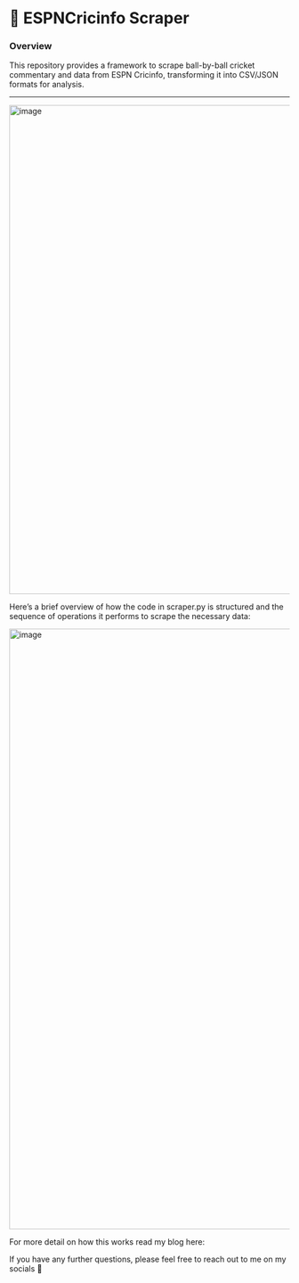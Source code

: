 # 🏏 **ESPNCricinfo Scraper**  

### **Overview**  
This repository provides a framework to scrape ball-by-ball cricket commentary and data from ESPN Cricinfo, transforming it into CSV/JSON formats for analysis.

---

<img width="877" alt="image" src="https://github.com/user-attachments/assets/309f6ecd-3c2c-4cd0-a0ae-b8b073a57041">




Here’s a brief overview of how the code in scraper.py is structured and the sequence of operations it performs to scrape the necessary data:

<img width="1077" alt="image" src="https://github.com/user-attachments/assets/1d3e0a82-e421-4b2a-b2a2-68d7b7416607">


For more detail on how this works read my blog here:


If you have any further questions, please feel free to reach out to me on my socials 🔗
